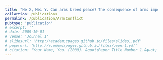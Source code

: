 ```yaml
---
title: "He X, Mei Y. Can arms breed peace? The consequence of arms imports from the US on civil wars[J]. Journal of Comparative Economics, 2024"
collection: publications
permalink: /publication/ArmsConflict
pubtype: 'publication'
# excerpt: ''
# date: 2009-10-01
# venue: 'Journal 1'
# slidesurl: 'http://academicpages.github.io/files/slides1.pdf'
# paperurl: 'http://academicpages.github.io/files/paper1.pdf'
# citation: 'Your Name, You. (2009). &quot;Paper Title Number 1.&quot; <i>Journal 1</i>. 1(1).'
---
```


